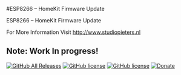 #ESP8266 – HomeKit Firmware Update

ESP8266 – HomeKit Firmware Update

For More Information Visit http://www.studiopieters.nl

## Note: Work In progress!



[![GitHub All Releases](https://img.shields.io/github/downloads/achimpieters/OTA/total?color=green)](https://github.com/achimpieters/OTA/releases) 
[![GitHub license](https://img.shields.io/badge/License-MIT-yellow.svg)](https://raw.githubusercontent.com/hyperion-project/hyperion.ng/master/LICENSE)
[![GitHub license](https://img.shields.io/github/v/release/achimpieters/OTA)](https://img.shields.io/github/v/release/achimpieters/OTA)
[![Donate](https://img.shields.io/badge/donate-PayPal-blue.svg)](https://paypal.me/AJFPieters)
